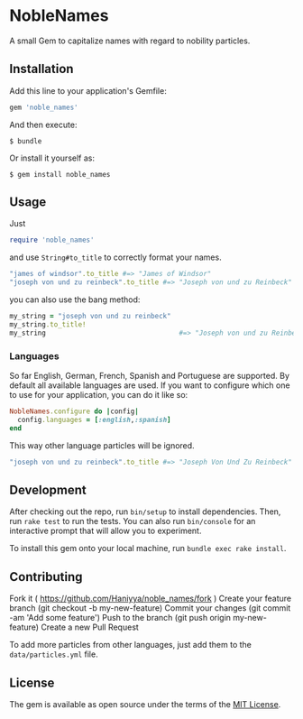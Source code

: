 # NobleNames

A small Gem to capitalize names with regard to nobility particles.

## Installation

Add this line to your application's Gemfile:

```ruby
gem 'noble_names'
```

And then execute:

    $ bundle

Or install it yourself as:

    $ gem install noble_names

## Usage

Just
```ruby
require 'noble_names'
```
and use `String#to_title` to correctly format your names.
```ruby
"james of windsor".to_title #=> "James of Windsor"
"joseph von und zu reinbeck".to_title #=> "Joseph von und zu Reinbeck"
```
you can also use the bang method:
```ruby
my_string = "joseph von und zu reinbeck"
my_string.to_title!
my_string                                 #=> "Joseph von und zu Reinbeck"
```

### Languages
So far English, German, French, Spanish and Portuguese are supported.
By default all available languages are used. If you want to configure which one
to use for your application, you can do it like so:
```ruby
NobleNames.configure do |config|
  config.languages = [:english,:spanish]
end
```
This way other language particles will be ignored.
```ruby
"joseph von und zu reinbeck".to_title #=> "Joseph Von Und Zu Reinbeck"
```

## Development

After checking out the repo, run `bin/setup` to install dependencies. Then, run `rake test` to run the tests. You can also run `bin/console` for an interactive prompt that will allow you to experiment.

To install this gem onto your local machine, run `bundle exec rake install`. 

## Contributing
Fork it ( https://github.com/Haniyya/noble_names/fork )
Create your feature branch (git checkout -b my-new-feature)
Commit your changes (git commit -am 'Add some feature')
Push to the branch (git push origin my-new-feature)
Create a new Pull Request

To add more particles from other languages, just add them to the
`data/particles.yml` file.

## License

The gem is available as open source under the terms of the [MIT License](http://opensource.org/licenses/MIT).

